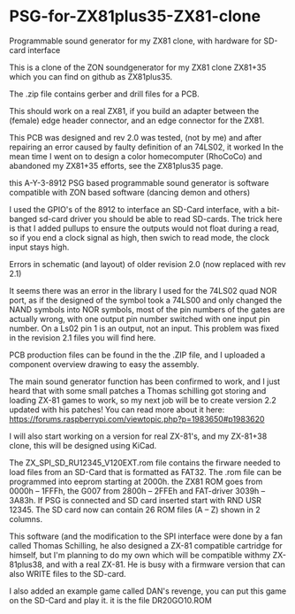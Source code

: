 # PSG-for-ZX81plus35-ZX81-clone
Programmable sound generator for my ZX81 clone, with hardware for SD-card interface

This is a clone of the ZON soundgenerator for my ZX81 clone ZX81+35 which you can find on github as ZX81plus35.

The .zip file contains gerber and drill files for a PCB.

This should work on a real ZX81, if you build an adapter between the (female) edge header connector, and an edge connector for the ZX81.

This PCB was designed and rev 2.0 was tested, (not by me) and after repairing an error caused by faulty definition of an 74LS02, it worked
In the mean time I went on to design a color homecomputer (RhoCoCo) and abandoned my ZX81+35 efforts, see the ZX81plus35 page.

this A-Y-3-8912 PSG based programmable sound generator is software compatible with ZON based software (dancing demon and others)

I used the GPIO's of the 8912 to interface an SD-Card interface, with a bit-banged sd-card driver you should be able to read SD-cards. The trick here is that I added pullups to ensure the outputs would not float during a read, so if you end a clock signal as high, then swich to read mode, the clock input stays high. 

Errors in schematic (and layout) of older revision 2.0 (now replaced with rev 2.1)

It seems there was an error in the library I used for the 74LS02 quad NOR port, as if the designed of the symbol took a 74LS00 and only changed the NAND symbols into NOR symbols, most of the pin numbers of the gates are actually wrong, with one output pin number switched with one input pin number. On a Ls02 pin 1 is an output, not an input.
This problem was fixed in the revision 2.1 files you will find here.

PCB production files can be found in the the .ZIP file, and I uploaded a component overview drawing to easy the assembly.

The main sound generator function has been confirmed to work, and I just heard that with some small patches a Thomas schilling got storing and loading ZX-81 games to work, so my next job will be to create version 2.2 updated with his patches! You can read more about it here: https://forums.raspberrypi.com/viewtopic.php?p=1983650#p1983620

I will also start working on a version for real ZX-81's, and my ZX-81+38 clone, this will be designed using KiCad.

The ZX_SPI_SD_RU12345_V120EXT.rom file contains the firware needed to load files from an SD-Card that is formatted as FAT32. The .rom file can be programmed into eeprom starting at 2000h. the ZX81 ROM goes from 0000h – 1FFFh, the G007 from 2800h – 2FFEh and FAT-driver 3039h – 3A83h.
If PSG is connected and SD card inserted start with RND USR 12345. The SD card now can contain 26 ROM files (A – Z) shown in 2 columns.

This software (and the modification to the SPI interface were done by a fan called Thomas Schilling, he also designed a ZX-81 compatible cartridge for himself, but I'm planning to do my own which will be compatible withmy ZX-81plus38, and with a real ZX-81. He is busy with a firmware version that can also WRITE files to the SD-card.

I also added an example game called DAN's revenge, you can put this game on the SD-Card and play it. it is the file DR20GO10.ROM
